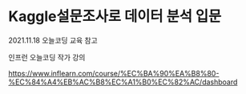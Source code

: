 # Kaggle설문조사로 데이터 분석 입문

2021.11.18 오늘코딩 교육 참고

인프런 오늘코딩 작가 강의

https://www.inflearn.com/course/%EC%BA%90%EA%B8%80-%EC%84%A4%EB%AC%B8%EC%A1%B0%EC%82%AC/dashboard

